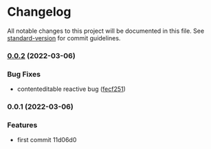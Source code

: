 # Changelog

All notable changes to this project will be documented in this file. See [standard-version](https://github.com/conventional-changelog/standard-version) for commit guidelines.

### [0.0.2](https://github.com/irfancoder/irfanismail2/compare/v0.0.1...v0.0.2) (2022-03-06)


### Bug Fixes

* contenteditable reactive bug ([fecf251](https://github.com/irfancoder/irfanismail2/commit/fecf2510cc6819cfd85045c7479b2fb4ab7dbc77))

### 0.0.1 (2022-03-06)


### Features

* first commit 11d06d0
